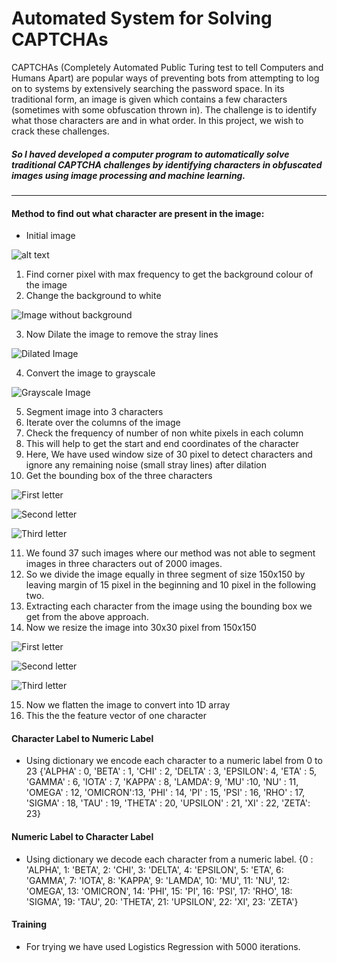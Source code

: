 # Automated System for Solving CAPTCHAs
CAPTCHAs (Completely Automated Public Turing test to tell Computers and Humans Apart) are popular ways of preventing bots from attempting to log on to systems by extensively searching the password space. In its traditional form, an image is given which contains a few characters (sometimes with some obfuscation thrown in). The challenge is to identify what those characters are and in what order. In this project, we wish to crack these challenges.

##### So I haved developed a computer program to automatically solve traditional CAPTCHA challenges by identifying characters in obfuscated images using image processing and machine learning.
---

#### Method to find out what character are present in the image:
- Initial image

![alt text](https://github.com/saqeeb360/Automated-System-for-Solving-CAPTCHAs/blob/master/1.Initial-img.png?raw=true)

1.	Find corner pixel with max frequency to get the background colour of the image 
2.	Change the background to white

![Image without background](https://github.com/saqeeb360/Automated-System-for-Solving-CAPTCHAs/blob/master/2.Background-Extraction.png?raw=true)

3.	Now Dilate the image to remove the stray lines 

![Dilated Image](https://github.com/saqeeb360/Automated-System-for-Solving-CAPTCHAs/blob/master/3.Dilated-image.png?raw=true)

4.	Convert the image to grayscale

![Grayscale Image](https://github.com/saqeeb360/Automated-System-for-Solving-CAPTCHAs/blob/master/4.Grayscale.png?raw=true)

5.	Segment image into 3 characters 
6.	Iterate over the columns of the image
7.	Check the frequency of number of non white pixels in each column 
8.	This will help to get the start and end coordinates of the character 
9.	Here, We have used window size of 30 pixel to detect characters and ignore any remaining noise (small stray lines) after dilation
10.	Get the bounding box of the three characters

![First letter](https://github.com/saqeeb360/Automated-System-for-Solving-CAPTCHAs/blob/master/symbol_1_150x150.png?raw=true)

![Second letter](https://github.com/saqeeb360/Automated-System-for-Solving-CAPTCHAs/blob/master/symbol_2_150x150.png?raw=true)

![Third letter](https://github.com/saqeeb360/Automated-System-for-Solving-CAPTCHAs/blob/master/symbol_3_150x150.png?raw=true)

11.	We found 37 such images where our method was not able to segment images in three characters out of 2000 images. 
12.	So we divide the image equally in three segment of size 150x150 by leaving margin of 15 pixel in the beginning and 10 pixel in the following two.
13.	Extracting each character from the image using the bounding box we get from the above approach.
14.	Now we resize the image into 30x30 pixel from 150x150

![First letter](https://github.com/saqeeb360/Automated-System-for-Solving-CAPTCHAs/blob/master/symbol_1_30x30.png?raw=true)

![Second letter](https://github.com/saqeeb360/Automated-System-for-Solving-CAPTCHAs/blob/master/symbol_2_30x30.png?raw=true)

![Third letter](https://github.com/saqeeb360/Automated-System-for-Solving-CAPTCHAs/blob/master/symbol_3_30x30.png?raw=true)

15.	Now we flatten the image to convert into 1D array
16.	This the the feature vector of one character

#### Character Label to Numeric Label
- Using dictionary we encode each character to a numeric label from 0 to 23
{'ALPHA' : 0,
 'BETA' : 1,
 'CHI' : 2,
 'DELTA' : 3,
 'EPSILON': 4,
 'ETA' : 5,
 'GAMMA' : 6,
 'IOTA' : 7,
 'KAPPA' : 8,
 'LAMDA': 9,
 'MU' :10,
 'NU' : 11,
 'OMEGA' : 12,
 'OMICRON':13,
 'PHI' : 14,
 'PI' : 15,
 'PSI' : 16,
 'RHO' : 17,
 'SIGMA' : 18,
 'TAU' : 19,
 'THETA' : 20,
 'UPSILON' : 21,
 'XI' : 22,
 'ZETA': 23}

#### Numeric Label to Character Label
- Using dictionary we decode each character from a numeric label.
{0 : 'ALPHA',
 1: 'BETA',
 2: 'CHI',
 3: 'DELTA',
 4: 'EPSILON',
 5: 'ETA',
 6: 'GAMMA',
 7: 'IOTA',
 8: 'KAPPA',
 9: 'LAMDA',
 10: 'MU',
 11: 'NU',
 12: 'OMEGA',
 13: 'OMICRON',
 14: 'PHI',
 15: 'PI',
 16: 'PSI',
 17: 'RHO',
 18: 'SIGMA',
 19: 'TAU',
 20: 'THETA',
 21: 'UPSILON',
 22: 'XI',
 23: 'ZETA'}

#### Training
- For trying we have used Logistics Regression with 5000 iterations.
